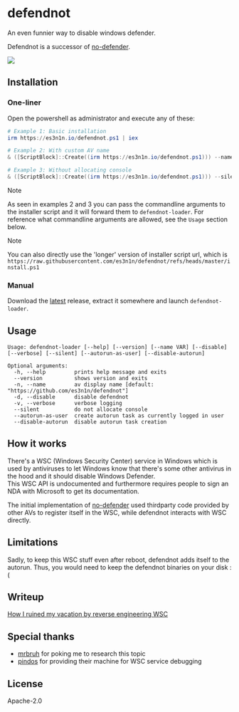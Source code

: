 # defendnot

An even funnier way to disable windows defender.

Defendnot is a successor of [no-defender](https://github.com/es3n1n/no-defender).

![](https://i.imgur.com/VGE8g6a.jpeg)

## Installation

### One-liner

Open the powershell as administrator and execute any of these:

```powershell
# Example 1: Basic installation
irm https://es3n1n.io/defendnot.ps1 | iex

# Example 2: With custom AV name
& ([ScriptBlock]::Create((irm https://es3n1n.io/defendnot.ps1))) --name "Custom AV name"

# Example 3: Without allocating console
& ([ScriptBlock]::Create((irm https://es3n1n.io/defendnot.ps1))) --silent
```

> [!NOTE]
> As seen in examples 2 and 3 you can pass the commandline arguments to the installer script and it will forward them to `defendnot-loader`. For reference what commandline arguments are allowed, see the `Usage` section below.

> [!NOTE]
> You can also directly use the 'longer' version of installer script url, which is `https://raw.githubusercontent.com/es3n1n/defendnot/refs/heads/master/install.ps1`

### Manual

Download the [latest](https://github.com/es3n1n/defendnot/releases/latest) release, extract it somewhere and launch `defendnot-loader`.

## Usage

```commandline
Usage: defendnot-loader [--help] [--version] [--name VAR] [--disable] [--verbose] [--silent] [--autorun-as-user] [--disable-autorun]

Optional arguments:
  -h, --help         prints help message and exits
  --version          shows version and exits
  -n, --name         av display name [default: "https://github.com/es3n1n/defendnot"]
  -d, --disable      disable defendnot
  -v, --verbose      verbose logging
  --silent           do not allocate console
  --autorun-as-user  create autorun task as currently logged in user
  --disable-autorun  disable autorun task creation
```

## How it works

There's a WSC (Windows Security Center) service in Windows which is used by antiviruses to let Windows know that there's some other antivirus in the hood and it should disable Windows Defender.  
This WSC API is undocumented and furthermore requires people to sign an NDA with Microsoft to get its documentation.

The initial implementation of [no-defender](https://github.com/es3n1n/no-defender) used thirdparty code provided by other AVs to register itself in the WSC, while defendnot interacts with WSC directly.

## Limitations

Sadly, to keep this WSC stuff even after reboot, defendnot adds itself to the autorun. Thus, you would need to keep the defendnot binaries on your disk :(

## Writeup

[How I ruined my vacation by reverse engineering WSC](https://blog.es3n1n.eu/posts/how-i-ruined-my-vacation/)

## Special thanks

* [mrbruh](https://mrbruh.com) for poking me to research this topic
* [pindos](https://github.com/pind0s) for providing their machine for WSC service debugging

## License

Apache-2.0
